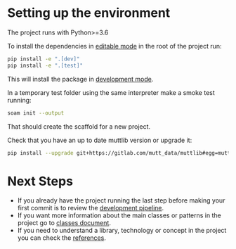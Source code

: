 # Setting up the environment
The project runs with Python>=3.6

To install the dependencies in [editable mode](https://pip.pypa.io/en/stable/reference/pip_install/#install-editable)
in the root of the project run:

```bash
pip install -e ".[dev]"
pip install -e ".[test]"
```

[//comment]: # (TODO: 'python setup.py develop' is not working, should be the same as 'pip install -e .')
[//comment]: # (TODO: 'python setup.py develop' is failing to obtain muttlib.)

This will install the package in
[development mode](https://setuptools.readthedocs.io/en/latest/setuptools.html#develop-deploy-the-project-source-in-development-mode).

[//comment]: # (TODO: We could use some dependency manager)
[//comment]: # (https://packaging.python.org/tutorials/managing-dependencies/#other-tools-for-application-dependency-management)

In a temporary test folder using the same interpreter make a smoke test running:
```bash
soam init --output
```
That should create the scaffold for a new project.

Check that you have an up to date muttlib version or upgrade it:
```bash
pip install --upgrade git+https://gitlab.com/mutt_data/muttlib#egg=muttlib
```
[//comment]: # (TODO: Include what version we are using.)

# Next Steps
* If you already have the project running the last step before making your first commit is to review the
[development pipeline](./development_pipeline.html).
* If you want more information about the main classes or patterns in the project go to [classes document](./classes.html).
* If you need to understand a library, technology or concept in the project you can check the
[references](./references.html).


